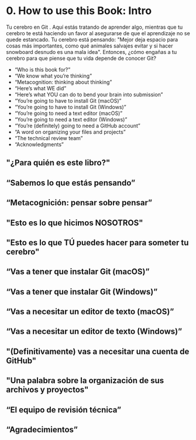 # 0. How to use this Book: Intro

Tu cerebro en Git . Aquí estás tratando de aprender algo, mientras que tu cerebro te está haciendo un favor al asegurarse de que el aprendizaje no se quede estancado. Tu cerebro está pensando: "Mejor deja espacio para cosas más importantes, como qué animales salvajes evitar y si hacer snowboard desnudo es una mala idea". Entonces, ¿cómo engañas a tu cerebro para que piense que tu vida depende de conocer Git?

* “Who is this book for?”
* “We know what you’re thinking”
* “Metacognition: thinking about thinking”
* “Here’s what WE did”
* “Here’s what YOU can do to bend your brain into submission”
* “You’re going to have to install Git (macOS)”
* “You’re going to have to install Git (Windows)”
* “You’re going to need a text editor (macOS)”
* “You’re going to need a text editor (Windows)”
* “You’re (definitely) going to need a GitHub account”
* “A word on organizing your files and projects”
* “The technical review team”
* “Acknowledgments”

## "¿Para quién es este libro?"
## “Sabemos lo que estás pensando”
## “Metacognición: pensar sobre pensar”
## "Esto es lo que hicimos NOSOTROS"
## "Esto es lo que TÚ puedes hacer para someter tu cerebro"
## “Vas a tener que instalar Git (macOS)”
## “Vas a tener que instalar Git (Windows)”
## “Vas a necesitar un editor de texto (macOS)”
## “Vas a necesitar un editor de texto (Windows)”
## "(Definitivamente) vas a necesitar una cuenta de GitHub"
## "Una palabra sobre la organización de sus archivos y proyectos"
## “El equipo de revisión técnica”
## “Agradecimientos”
